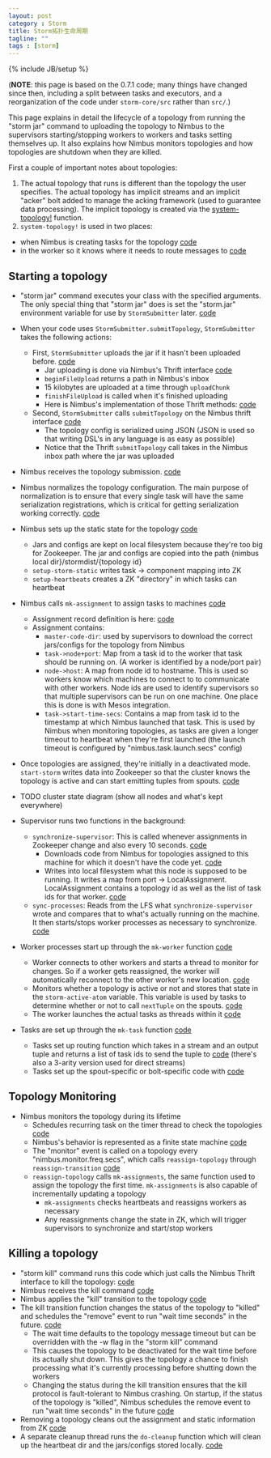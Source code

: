 ```yaml
---
layout: post
category : Storm
title: Storm拓扑生命周期
tagline: ""
tags : [storm]
---
```

{% include JB/setup %}

(**NOTE**: this page is based on the 0.7.1 code; many things have changed since then, including a split between tasks and executors, and a reorganization of the code under `storm-core/src` rather than `src/`.)

This page explains in detail the lifecycle of a topology from running the "storm jar" command to uploading the topology to Nimbus to the supervisors starting/stopping workers to workers and tasks setting themselves up. It also explains how Nimbus monitors topologies and how topologies are shutdown when they are killed.

First a couple of important notes about topologies:

1. The actual topology that runs is different than the topology the user specifies. The actual topology has implicit streams and an implicit "acker" bolt added to manage the acking framework (used to guarantee data processing). The implicit topology is created via the [system-topology!](https://github.com/apache/storm/blob/0.7.1/src/clj/backtype/storm/daemon/common.clj#L188) function.
2. `system-topology!` is used in two places:
  - when Nimbus is creating tasks for the topology [code](https://github.com/apache/storm/blob/0.7.1/src/clj/backtype/storm/daemon/nimbus.clj#L316)
  - in the worker so it knows where it needs to route messages to [code](https://github.com/apache/storm/blob/0.7.1/src/clj/backtype/storm/daemon/worker.clj#L90)

## Starting a topology

- "storm jar" command executes your class with the specified arguments. The only special thing that "storm jar" does is set the "storm.jar" environment variable for use by `StormSubmitter` later. [code](https://github.com/apache/storm/blob/0.7.1/bin/storm#L101)
- When your code uses `StormSubmitter.submitTopology`, `StormSubmitter` takes the following actions:
  - First, `StormSubmitter` uploads the jar if it hasn't been uploaded before. [code](https://github.com/apache/storm/blob/0.7.1/src/jvm/backtype/storm/StormSubmitter.java#L83)
    - Jar uploading is done via Nimbus's Thrift interface [code](https://github.com/apache/storm/blob/0.7.1/src/storm.thrift#L200)
    - `beginFileUpload` returns a path in Nimbus's inbox
    - 15 kilobytes are uploaded at a time through `uploadChunk`
    - `finishFileUpload` is called when it's finished uploading
    - Here is Nimbus's implementation of those Thrift methods: [code](https://github.com/apache/storm/blob/0.7.1/src/clj/backtype/storm/daemon/nimbus.clj#L694)
  - Second, `StormSubmitter` calls `submitTopology` on the Nimbus thrift interface [code](https://github.com/apache/storm/blob/0.7.1/src/jvm/backtype/storm/StormSubmitter.java#L60)
    - The topology config is serialized using JSON (JSON is used so that writing DSL's in any language is as easy as possible)
    - Notice that the Thrift `submitTopology` call takes in the Nimbus inbox path where the jar was uploaded

- Nimbus receives the topology submission. [code](https://github.com/apache/storm/blob/0.7.1/src/clj/backtype/storm/daemon/nimbus.clj#L639)
- Nimbus normalizes the topology configuration. The main purpose of normalization is to ensure that every single task will have the same serialization registrations, which is critical for getting serialization working correctly. [code](https://github.com/apache/storm/blob/0.7.1/src/clj/backtype/storm/daemon/nimbus.clj#L557)
- Nimbus sets up the static state for the topology [code](https://github.com/apache/storm/blob/0.7.1/src/clj/backtype/storm/daemon/nimbus.clj#L661)
    - Jars and configs are kept on local filesystem because they're too big for Zookeeper. The jar and configs are copied into the path {nimbus local dir}/stormdist/{topology id}
    - `setup-storm-static` writes task -> component mapping into ZK
    - `setup-heartbeats` creates a ZK "directory" in which tasks can heartbeat
- Nimbus calls `mk-assignment` to assign tasks to machines [code](https://github.com/apache/storm/blob/0.7.1/src/clj/backtype/storm/daemon/nimbus.clj#L458)
    - Assignment record definition is here: [code](https://github.com/apache/storm/blob/0.7.1/src/clj/backtype/storm/daemon/common.clj#L25)
    - Assignment contains:
      - `master-code-dir`: used by supervisors to download the correct jars/configs for the topology from Nimbus
      - `task->node+port`: Map from a task id to the worker that task should be running on. (A worker is identified by a node/port pair)
      - `node->host`: A map from node id to hostname. This is used so workers know which machines to connect to to communicate with other workers. Node ids are used to identify supervisors so that multiple supervisors can be run on one machine. One place this is done is with Mesos integration.
      - `task->start-time-secs`: Contains a map from task id to the timestamp at which Nimbus launched that task. This is used by Nimbus when monitoring topologies, as tasks are given a longer timeout to heartbeat when they're first launched (the launch timeout is configured by "nimbus.task.launch.secs" config)
- Once topologies are assigned, they're initially in a deactivated mode. `start-storm` writes data into Zookeeper so that the cluster knows the topology is active and can start emitting tuples from spouts. [code](https://github.com/apache/storm/blob/0.7.1/src/clj/backtype/storm/daemon/nimbus.clj#L504)

- TODO cluster state diagram (show all nodes and what's kept everywhere)

- Supervisor runs two functions in the background:
    - `synchronize-supervisor`: This is called whenever assignments in Zookeeper change and also every 10 seconds. [code](https://github.com/apache/storm/blob/0.7.1/src/clj/backtype/storm/daemon/supervisor.clj#L241)
      - Downloads code from Nimbus for topologies assigned to this machine for which it doesn't have the code yet. [code](https://github.com/apache/storm/blob/0.7.1/src/clj/backtype/storm/daemon/supervisor.clj#L258)
      - Writes into local filesystem what this node is supposed to be running. It writes a map from port -> LocalAssignment. LocalAssignment contains a topology id as well as the list of task ids for that worker. [code](https://github.com/apache/storm/blob/0.7.1/src/clj/backtype/storm/daemon/supervisor.clj#L13)
    - `sync-processes`: Reads from the LFS what `synchronize-supervisor` wrote and compares that to what's actually running on the machine. It then starts/stops worker processes as necessary to synchronize. [code](https://github.com/apache/storm/blob/0.7.1/src/clj/backtype/storm/daemon/supervisor.clj#L177)
    
- Worker processes start up through the `mk-worker` function [code](https://github.com/apache/storm/blob/0.7.1/src/clj/backtype/storm/daemon/worker.clj#L67)
  - Worker connects to other workers and starts a thread to monitor for changes. So if a worker gets reassigned, the worker will automatically reconnect to the other worker's new location. [code](https://github.com/apache/storm/blob/0.7.1/src/clj/backtype/storm/daemon/worker.clj#L123)
  - Monitors whether a topology is active or not and stores that state in the `storm-active-atom` variable. This variable is used by tasks to determine whether or not to call `nextTuple` on the spouts. [code](https://github.com/apache/storm/blob/0.7.1/src/clj/backtype/storm/daemon/worker.clj#L155)
  - The worker launches the actual tasks as threads within it [code](https://github.com/apache/storm/blob/0.7.1/src/clj/backtype/storm/daemon/worker.clj#L178)
- Tasks are set up through the `mk-task` function [code](https://github.com/apache/storm/blob/0.7.1/src/clj/backtype/storm/daemon/task.clj#L160)
  - Tasks set up routing function which takes in a stream and an output tuple and returns a list of task ids to send the tuple to [code](https://github.com/apache/storm/blob/0.7.1/src/clj/backtype/storm/daemon/task.clj#L207) (there's also a 3-arity version used for direct streams)
  - Tasks set up the spout-specific or bolt-specific code with [code](https://github.com/apache/storm/blob/0.7.1/src/clj/backtype/storm/daemon/task.clj#L241)
   
## Topology Monitoring

- Nimbus monitors the topology during its lifetime
   - Schedules recurring task on the timer thread to check the topologies [code](https://github.com/apache/storm/blob/0.7.1/src/clj/backtype/storm/daemon/nimbus.clj#L623)
   - Nimbus's behavior is represented as a finite state machine [code](https://github.com/apache/storm/blob/0.7.1/src/clj/backtype/storm/daemon/nimbus.clj#L98)
   - The "monitor" event is called on a topology every "nimbus.monitor.freq.secs", which calls `reassign-topology` through `reassign-transition` [code](https://github.com/apache/storm/blob/0.7.1/src/clj/backtype/storm/daemon/nimbus.clj#L497)
   - `reassign-topology` calls `mk-assignments`, the same function used to assign the topology the first time. `mk-assignments` is also capable of incrementally updating a topology
      - `mk-assignments` checks heartbeats and reassigns workers as necessary
      - Any reassignments change the state in ZK, which will trigger supervisors to synchronize and start/stop workers
      
## Killing a topology

- "storm kill" command runs this code which just calls the Nimbus Thrift interface to kill the topology: [code](https://github.com/apache/storm/blob/0.7.1/src/clj/backtype/storm/command/kill_topology.clj)
- Nimbus receives the kill command [code](https://github.com/apache/storm/blob/0.7.1/src/clj/backtype/storm/daemon/nimbus.clj#L671)
- Nimbus applies the "kill" transition to the topology [code](https://github.com/apache/storm/blob/0.7.1/src/clj/backtype/storm/daemon/nimbus.clj#L676)
- The kill transition function changes the status of the topology to "killed" and schedules the "remove" event to run "wait time seconds" in the future. [code](https://github.com/apache/storm/blob/0.7.1/src/clj/backtype/storm/daemon/nimbus.clj#L63)
   - The wait time defaults to the topology message timeout but can be overridden with the -w flag in the "storm kill" command
   - This causes the topology to be deactivated for the wait time before its actually shut down. This gives the topology a chance to finish processing what it's currently processing before shutting down the workers
   - Changing the status during the kill transition ensures that the kill protocol is fault-tolerant to Nimbus crashing. On startup, if the status of the topology is "killed", Nimbus schedules the remove event to run "wait time seconds" in the future [code](https://github.com/apache/storm/blob/0.7.1/src/clj/backtype/storm/daemon/nimbus.clj#L111)
- Removing a topology cleans out the assignment and static information from ZK [code](https://github.com/apache/storm/blob/0.7.1/src/clj/backtype/storm/daemon/nimbus.clj#L116)
- A separate cleanup thread runs the `do-cleanup` function which will clean up the heartbeat dir and the jars/configs stored locally. [code](https://github.com/apache/storm/blob/0.7.1/src/clj/backtype/storm/daemon/nimbus.clj#L577)